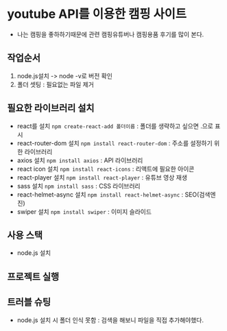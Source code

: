 # youtube API를 이용한 캠핑 사이트
- 나는 캠핑을 좋하하기때문에 관련 캠핑유튜버나 캠핑용품 후기를 많이 본다.

## 작업순서
1. node.js설치 -> node -v로 버전 확인
2. 폴더 셋팅 : 필요없는 파일 제거

## 필요한 라이브러리 설치
- react를 설치 `npm create-react-add 폴더이름` : 폴더를 생략하고 싶으면 .으로 표시
- react-router-dom 설치 `npm install react-router-dom` : 주소를 설정하기 위한 라이브러리
- axios 설치 `npm install axios` : API 라이브러리
- react icon 설치 `npm install react-icons` : 리액트에 필요한 아이콘
- react-player 설치 `npm install react-player` : 유튜브 영상 재생
- sass 설치 `npm install sass` : CSS 라이브러리
- react-helmet-async 설치 `npm install react-helmet-async` : SEO(검색엔진)
- swiper 설치 `npm install swiper` : 이미지 슬라이드

## 사용 스택
- node.js 설치

## 프로젝트 실행


## 트러블 슈팅
- node.js 설치 시 폴더 인식 못함 : 
검색을 해보니 파일을 직접 추가해야했다.